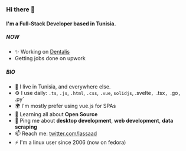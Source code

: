 ### Hi there 👋

#### I'm a Full-Stack Developer based in Tunisia.

##### NOW

- ✨ Working on [Dentalis](https://dentalis.tn)
- Getting jobs done on upwork

##### BIO

- 🏢 I live in Tunisia, and everywhere else.
- ⚙️  I use daily: `.ts`, `.js`, `.html`, `.css`, `.vue`, `solidjs`, .svelte`, `.tsx`, `.go`, `.py`
- 🌍 I'm mostly prefer using vue.js for SPAs
- 🌱 Learning all about **Open Source**
- 💬 Ping me about **desktop development**, **web development**, **data scraping**
- 📫 Reach me: [twitter.com/lassaad](https://twitter.com/lassaad)
- ⚡️ I'm a linux user since 2006 (now on fedora)
